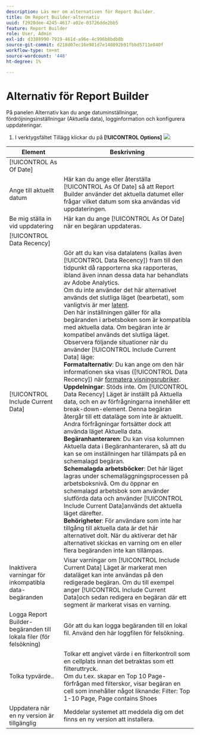 ```yaml
---
description: Läs mer om alternativen för Report Builder.
title: Om Report Builder-alternativ
uuid: f2920dee-4245-4617-a02e-03726dde2bb5
feature: Report Builder
role: User, Admin
exl-id: d3388990-7919-461d-a96e-4c996b8bdb8b
source-git-commit: d218d07ec16e981d7e148092b91fbbd5711e840f
workflow-type: tm+mt
source-wordcount: '448'
ht-degree: 1%

---
```


# Alternativ för Report Builder

På panelen Alternativ kan du ange datuminställningar, fördröjningsinställningar (Aktuella data), logginformation och konfigurera uppdateringar.

1. I verktygsfältet Tillägg klickar du på **[!UICONTROL Options]** ![](https://spectrum.adobe.com/static/icons/workflow_18/Smock_Settings_18_N.svg):

| Element | Beskrivning |
|--- |--- |
| [!UICONTROL As Of Date] |  |
| Ange till aktuellt datum | Här kan du ange eller återställa  [!UICONTROL As Of Date] så att Report Builder använder det aktuella datumet eller frågar vilket datum som ska användas vid uppdateringen. |
| Be mig ställa in vid uppdatering | Här kan du ange  [!UICONTROL As Of Date] när en begäran uppdateras. |
| [!UICONTROL Data Recency] |  |
| [!UICONTROL Include Current Data] | Gör att du kan visa datalatens (kallas även  [!UICONTROL Data Recency]) fram till den tidpunkt då rapporterna ska rapporteras, ibland även innan dessa data har behandlats av Adobe Analytics.<br>Om du inte använder det här alternativet används det slutliga läget (bearbetat), som vanligtvis är mer [latent](https://experienceleague.adobe.com/docs/analytics/analyze/reports-analytics/current-data.html).<br>Den här inställningen gäller för alla begäranden i arbetsboken som är kompatibla med aktuella data. Om begäran inte är kompatibel används det slutliga läget.<br>Observera följande situationer när du använder [!UICONTROL Include Current Data] läge:<br>**Formatalternativ**: Du kan ange om den här informationen ska visas ([!UICONTROL Data Recency]) när [formatera visningsrubriker](/help/analyze/report-builder/layout/t-format-display-headers.md).<br>**Uppdelningar**: Stöds inte. Om  [!UICONTROL Data Recency] Läget är inställt på Aktuella data, och en av förfrågningarna innehåller ett break-down-element. Denna begäran återgår till ett dataläge som inte är aktuellt. Andra förfrågningar fortsätter dock att använda läget Aktuella data.<br>**Begäranhanteraren**: Du kan visa kolumnen Aktuella data i Begäranhanteraren, så att du kan se om inställningen har tillämpats på en schemalagd begäran.<br>**Schemalagda arbetsböcker**: Det här läget lagras under schemaläggningsprocessen på arbetsboksnivå. Om du öppnar en schemalagd arbetsbok som använder slutförda data och använder [!UICONTROL Include Current Data]används det aktuella läget därefter.<br>**Behörigheter**: För användare som inte har tillgång till aktuella data är det här alternativet dolt.  När du aktiverar det här alternativet skickas en varning om en eller flera begäranden inte kan tillämpas. |
| Inaktivera varningar för inkompatibla data-begäranden | Visar varningar om  [!UICONTROL Include Current Data] Läget är markerat men dataläget kan inte användas på den redigerade begäran.  Om du till exempel anger [!UICONTROL Include Current Data]och sedan redigera en begäran där ett segment är markerat visas en varning. |
| Logga Report Builder-begäranden till lokala filer (för felsökning) | Gör att du kan logga begäranden till en lokal fil. Använd den här loggfilen för felsökning. |
| Tolka typvärde.. | Tolkar ett angivet värde i en filterkontroll som en cellplats innan det betraktas som ett filteruttryck.<br>Om du t.ex. skapar en Top 10 Page-förfrågan med filterskor, visar begäran en cell som innehåller något liknande: Filter: Top 1-10 Page, Page contains Shoes |
| Uppdatera när en ny version är tillgänglig | Meddelar systemet att meddela dig om det finns en ny version att installera. |
